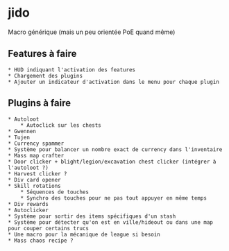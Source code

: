 # jido
Macro générique (mais un peu orientée PoE quand même)


## Features à faire

	* HUD indiquant l'activation des features
	* Chargement des plugins
	* Ajouter un indicateur d'activation dans le menu pour chaque plugin
## Plugins à faire
	* Autoloot
		* Autoclick sur les chests
	* Gwennen
	* Tujen
	* Currency spammer
	* Système pour balancer un nombre exact de currency dans l'inventaire
	* Mass map crafter
	* Door clicker + blight/legion/excavation chest clicker (intégrer à l'autoloot ?)
	* Harvest clicker ?
	* Div card opener
	* Skill rotations
		* Séquences de touches
		* Synchro des touches pour ne pas tout appuyer en même temps
	* Div rewards
	* Autoclicker
	* Système pour sortir des items spécifiques d'un stash
	* Système pour détecter qu'on est en ville/hideout ou dans une map pour couper certains trucs
	* Une macro pour la mécanique de league si besoin
	* Mass chaos recipe ?